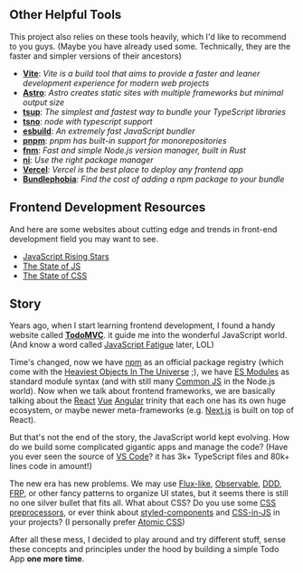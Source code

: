 ## Other Helpful Tools

This project also relies on these tools heavily, which I'd like to recommend to you guys. (Maybe you have already used some. Technically, they are the faster and simpler versions of their ancestors)

- [**Vite**](https://vitejs.dev/): <i>Vite is a build tool that aims to provide a faster and leaner development experience for modern web projects</i>
- [**Astro**](https://astro.build/): <i>Astro creates static sites with multiple frameworks but minimal output size</i>
- [**tsup**](https://github.com/egoist/tsup): <i>The simplest and fastest way to bundle your TypeScript libraries</i>
- [**tsno**](https://github.com/egoist/tsno): <i>node with typescript support</i>
- [**esbuild**](https://esbuild.github.io/): <i>An extremely fast JavaScript bundler</i>
- [**pnpm**](https://pnpm.io/): <i>pnpm has built-in support for monorepositories</i>
- [**fnm**](https://github.com/Schniz/fnm): <i>Fast and simple Node.js version manager, built in Rust</i>
- [**ni**](https://github.com/antfu/ni): <i>Use the right package manager</i>
- [**Vercel**](https://vercel.com/): <i>Vercel is the best place to deploy any frontend app</i>
- [**Bundlephobia**](https://bundlephobia.com/): <i>Find the cost of adding a npm package to your bundle</i>

## Frontend Development Resources

And here are some websites about cutting edge and trends in front-end development field you may want to see.

- [JavaScript Rising Stars](https://risingstars.js.org/)
- [The State of JS](https://stateofjs.com/)
- [The State of CSS](https://stateofcss.com/)

## Story

Years ago, when I start learning frontend development, I found a handy website called
[**TodoMVC**](https://todomvc.com/). it guide me into the wonderful JavaScript world. (And know a word called [JavaScript Fatigue](https://lucasfcosta.com/2017/07/17/The-Ultimate-Guide-to-JavaScript-Fatigue.html) later, LOL)

Time's changed, now we have [npm](https://www.npmjs.com/) as an official package registry (which come with the [Heaviest Objects In The Universe](https://www.reddit.com/r/ProgrammerHumor/comments/6s0wov/heaviest_objects_in_the_universe/) ;), we have [ES Modules](https://developer.mozilla.org/en-US/docs/Web/JavaScript/Reference/Statements/import) as standard module syntax (and with still many [Common JS](https://nodejs.org/api/modules.html#modules-commonjs-modules) in the Node.js world). Now when we talk about frontend frameworks, we are basically talking about the [React](https://reactjs.org/) [Vue](https://vuejs.org/) [Angular](https://angular.io/) trinity that each one has its own huge ecosystem, or maybe newer meta-frameworks (e.g. [Next.js](https://nextjs.org/) is built on top of React).

But that's not the end of the story, the JavaScript world kept evolving. How do we build some complicated gigantic apps and manage the code? (Have you ever seen the source of [VS Code](https://github.com/microsoft/vscode)? it has 3k+ TypeScript files and 80k+ lines code in
amount!)

The new era has new problems. We may use [Flux-like](https://facebook.github.io/flux/), [Observable](https://angular.io/guide/observables), [DDD](https://en.wikipedia.org/wiki/Domain-driven_design), [FRP](https://en.wikipedia.org/wiki/Functional_reactive_programming), or other fancy patterns to organize UI states, but it seems there is still no one silver bullet that fits all. What about CSS? Do you use some [CSS preprocessors](https://developer.mozilla.org/en-US/docs/Glossary/CSS_preprocessor), or ever think about [styled-components](https://styled-components.com/) and [CSS-in-JS](https://css-tricks.com/a-thorough-analysis-of-css-in-js/) in your projects? (I personally prefer [Atomic CSS](https://antfu.me/posts/reimagine-atomic-css))

After all these mess, I decided to play around and try different stuff, sense these concepts and principles under the hood by building a simple Todo App **one more time**.
